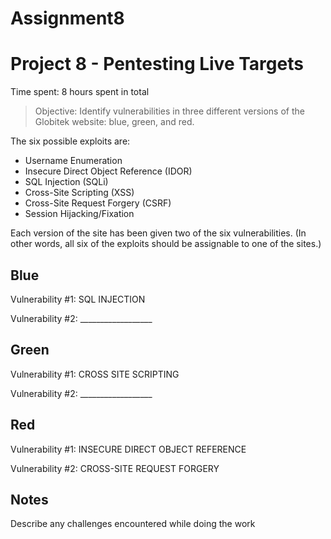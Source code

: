 # Assignment8
# Project 8 - Pentesting Live Targets

Time spent: 8 hours spent in total

> Objective: Identify vulnerabilities in three different versions of the Globitek website: blue, green, and red.

The six possible exploits are:
* Username Enumeration
* Insecure Direct Object Reference (IDOR)
* SQL Injection (SQLi)
* Cross-Site Scripting (XSS)
* Cross-Site Request Forgery (CSRF)
* Session Hijacking/Fixation

Each version of the site has been given two of the six vulnerabilities. (In other words, all six of the exploits should be assignable to one of the sites.)

## Blue

Vulnerability #1: SQL INJECTION

Vulnerability #2: __________________


## Green

Vulnerability #1: CROSS SITE SCRIPTING

Vulnerability #2: __________________


## Red

Vulnerability #1: INSECURE DIRECT OBJECT REFERENCE

Vulnerability #2: CROSS-SITE REQUEST FORGERY


## Notes

Describe any challenges encountered while doing the work
